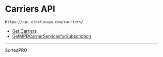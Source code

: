 # Carriers API

`https://api.electioapp.com/carriers/`

* [Get Carriers](/api/carriers/getCarriers.html)
* [GetMPDCarrierServicesforSubscription](/api/carriers/getMPDCarrierServicesforSubscription.html)

---

SortedPRO 